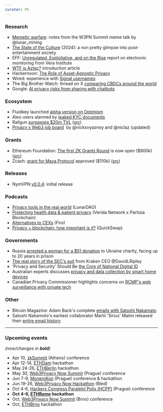 ```yaml
---
curator: PG
---
```


### Research
* [Memetic warfare](https://dark.fi/insights/memetic-warfare.html): notes from the W3PN Summit meme talk by @lunar_mining
* [The State of the Culture](https://www.honest-broker.com/p/the-state-of-the-culture-2024) (2024): a non pretty glimpse into post-entertainment society
* EFF: [Unregulated, Exploitative, and on the Rise](https://www.eff.org/deeplinks/2024/02/unregulated-exploitative-and-rise-vera-institutes-report-electronic-monitoring) report on electronic monitoring from Vera Institute
* [WTF is Aztec?](https://aztec.network/blog/wtf-is-aztec/) introduction article
* Hackernoon: [The Role of Asset-Agnostic Privacy](https://hackernoon.com/navigating-multichain-environments-the-role-of-asset-agnostic-privacy)
* Wired: experience with [Signal usernames](https://web.archive.org/web/20240225123658/https://www.wired.com/story/signal-launches-usersnames-phone-number-privacy/)
* The Big Brother Watch: thread on X [comparing CBDCs around the world](https://x.com/bigbrotherwatch/status/1761005320938156182?s=46&t=b1BOenGGst5sOeePtNVPjQ)
* Google: [AI privacy risks from sharing with chatbots](https://www.forbes.com/sites/zakdoffman/2024/02/12/google-warns-as-free-ai-upgrade-for-iphone-android-and-samsung-users/)

### Ecosystem
* Fluidkey launched [alpha version on Optimism](https://twitter.com/fluidkey/status/1760364897831960833)
* Aleo users alarmed by [leaked KYC documents](https://cointelegraph.com/news/privacy-focused-aleo-users-concerned-after-kyc-documents-leak)
* Railgun [surpasses $20m TVL](https://x.com/RAILGUN_Project/status/1760811652482830549?s=2) ([src](https://defillama.com/protocol/railgun))
* [Privacy x Web3 job board](https://docs.google.com/spreadsheets/d/1dN6bIWyOh01Dl-y1iZh-1TASZxKUefD098BUALcnUb8/edit)  by @nicksvyaznoy and @niclaz (updated)

### Grants
* Ethereum Foundation: [The first ZK Grants Round](https://esp.ethereum.foundation/zk-grants) is now open ($900k) ([src](https://twitter.com/ethereum/status/1760378315141939674))
* Zcash: [grant for Maya Protocol](https://forum.zcashcommunity.com/t/transparent-shielded-dex-with-maya-protocol/46857/46) approved ($110k) ([src](https://twitter.com/crypto_cr0c/status/1760091597902106955))

### Releases
* NymVPN [v0.0.4](https://x.com/nymproject/status/1760082042274918772?s=20)\: initial release

### Podcasts  
* [Privacy tools in the real world](https://x.com/lunarpunksquad/status/1760681059229048859?s=20) (LunarDAO)
* [Protecting health data & patient privacy](https://www.youtube.com/watch?v=1XplgVgPiXo) (Verida Network x Partisia Blockchain)
* [Alternatives to CEXs](https://twitter.com/firoorg/status/1761747274034774285) (Firo)
* [Privacy + blockchain: how important is it?](https://twitter.com/QuickswapDEX/status/1760428696534466743) (QuickSwap)

### Governments
* Russia [arrested a woman for a $51 donation](https://www.theguardian.com/world/2024/feb/20/russia-arrests-us-dual-national-for-51-ukrainian-charity-donation) to Ukraine charity, facing up to 20 years in prison
* [The real story of the SEC's suit](https://twitter.com/DavidLRipley/status/1760829432292405368) from Kraken CEO @DavidLRipley
* ‘Privacy and Security’ Should Be [the Core of National Digital ID](https://www.theepochtimes.com/world/privacy-and-security-should-be-the-core-of-national-digital-id-australias-largest-bank-5583047?welcomeuser=1)
* Australian experts discusses [privacy and data collection by smart home devices](https://www.theguardian.com/technology/2024/feb/11/is-my-home-spying-on-me-as-smart-devices-move-in-experts-fear-australians-are-oversharing)
* Canadian Privacy Commissioner highlights concerns on [RCMP's web surveillance with private tech](https://www.rebelnews.com/privacy_commissioner_highlights_concerns_on_rcmp_s_web_surveillance_with_private_tech)

### Other
* Bitcoin Magazine: Adam Back's complete [emails with Satoshi Nakamato](https://bitcoinmagazine.com/technical/bitcoin-adam-backs-complete-emails-satoshi-nakamoto)
* Satoshi Nakamoto's earliest collaborator Martii 'Sirius' Malmi released their [entire email history](https://bitcoinmagazine.com/technical/bitcoin-adam-backs-complete-emails-satoshi-nakamoto)  

---

### Upcoming events
*(new/changes in **bold**)*

* Apr 10, [zkSummit](https://www.zksummit.com/) (Athens) conference
* Apr 12-14, [ETHDam](https://www.ethdam.com/) hackathon
* May 24-26, [ETHBerlin](https://ethberlin.org/) hackathon
* May 30, [Web3Privacy Now Summit](https://web3privacy.info/events/) (Prague) conference
* Jun 7-9, [MoneroKon](https://monerokon.org/) (Prague) conference & hackathon
* Jun 19-26, [Web3Privacy Now Hackathon](https://web3privacy.info/events/) (Bled)
* Oct 4-6, [Hackers Congress Paralelní Polis (HCPP)](https://hcpp.cz/) (Prague) conference
* **Oct 4-6, [ETHRome](https://ethrome.org/) hackathon**
* Oct, [Web3Privacy Now Summit](https://web3privacy.info/events/) (Brno) conference
* Oct, [ETHBrno](https://ethbrno.cz/) hackathon

